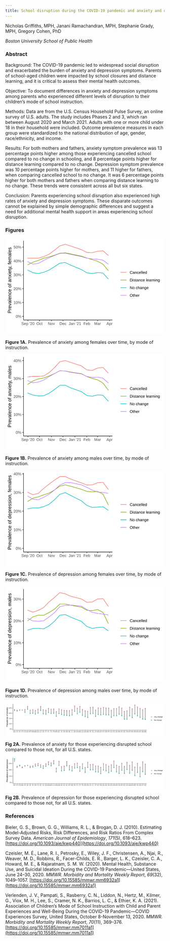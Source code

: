```yaml
---
title: School disruption during the COVID-19 pandemic and anxiety and depression among parents
---
```


Nicholas Griffiths, MPH, Janani Ramachandran, MPH, Stephanie Grady, MPH, Gregory Cohen, PhD

*Boston University School of Public Health*

### **Abstract**

Background: The COVID-19 pandemic led to widespread social disruption and exacerbated the burden of anxiety and depression symptoms. Parents of school-aged children were impacted by school closures and distance learning, and it is critical to assess their mental health outcomes.

Objective: To document differences in anxiety and depression symptoms among parents who experienced different levels of disruption to their children’s mode of school instruction.

Methods: Data are from the U.S. Census Household Pulse Survey, an online survey of U.S. adults. The study includes Phases 2 and 3, which ran between August 2020 and March 2021. Adults with one or more child under 18 in their household were included. Outcome prevalence measures in each group were standardized to the national distribution of age, gender, race/ethnicity, and income.

Results: For both mothers and fathers, anxiety symptom prevalence was 13 percentage points higher among those experiencing cancelled school compared to no change in schooling, and 8 percentage points higher for distance learning compared to no change. Depression symptom prevalence was 10 percentage points higher for mothers, and 11 higher for fathers, when comparing cancelled school to no change. It was 6 percentage points higher for both mothers and fathers when comparing distance learning to no change. These trends were consistent across all but six states.

Conclusion: Parents experiencing school disruption also experienced high rates of anxiety and depression symptoms. These disparate outcomes cannot be explained by simple demographic differences and suggest a need for additional mental health support in areas experiencing school disruption.

### **Figures**

![Line graph of the prevalence of anxiety among females over time, by mode of instruction](assets/fig2_females_anx.svg)

**Figure 1A.** Prevalence of anxiety among females over time, by mode of instruction.

![Line graph of the prevalence of anxiety among males over time, by mode of instruction](assets/fig2_males_anx.svg)

**Figure 1B.** Prevalence of anxiety among males over time, by mode of instruction.

![Line graph of the prevalence of depression among females over time, by mode of instruction](assets/fig2_females_dep.svg)

**Figure 1C.** Prevalence of depression among females over time, by mode of instruction.

![Line graph of the prevalence of depression among males over time, by mode of instruction](assets/fig2_males_dep.svg)

**Figure 1D.** Prevalence of depression among males over time, by mode of instruction.

![Graph showing the prevalence of anxiety for those experiencing disrupted school compared to those not, for all U.S. states](assets/fig3_anx.svg)

**Fig 2A.** Prevalence of anxiety for those experiencing disrupted school compared to those not, for all U.S. states.

![Graph showing the prevalence of depression for those experiencing disrupted school compared to those not, for all U.S. states](assets/fig3_dep.svg)

**Fig 2B.** Prevalence of depression for those experiencing disrupted school compared to those not, for all U.S. states.

### **References**

Bieler, G. S., Brown, G. G., Williams, R. L., & Brogan, D. J. (2010). Estimating Model-Adjusted Risks, Risk Differences, and Risk Ratios From Complex Survey Data. *American Journal of Epidemiology*, *171*(5), 618–623. [https://doi.org/10.1093/aje/kwp440](https://doi.org/10.1093/aje/kwp440)

Czeisler, M. É., Lane, R. I., Petrosky, E., Wiley, J. F., Christensen, A., Njai, R., Weaver, M. D., Robbins, R., Facer-Childs, E. R., Barger, L. K., Czeisler, C. A., Howard, M. E., & Rajaratnam, S. M. W. (2020). Mental Health, Substance Use, and Suicidal Ideation During the COVID-19 Pandemic—United States, June 24–30, 2020. *MMWR. Morbidity and Mortality Weekly Report*, *69*(32), 1049–1057. [https://doi.org/10.15585/mmwr.mm6932a1](https://doi.org/10.15585/mmwr.mm6932a1)

Verlenden, J. V., Pampati, S., Rasberry, C. N., Liddon, N., Hertz, M., Kilmer, G., Viox, M. H., Lee, S., Cramer, N. K., Barrios, L. C., & Ethier, K. A. (2021). Association of Children’s Mode of School Instruction with Child and Parent Experiences and Well-Being During the COVID-19 Pandemic—COVID Experiences Survey, United States, October 8-November 13, 2020. *MMWR. Morbidity and Mortality Weekly Report*, *70*(11), 369–376. [https://doi.org/10.15585/mmwr.mm7011a1](https://doi.org/10.15585/mmwr.mm7011a1)
